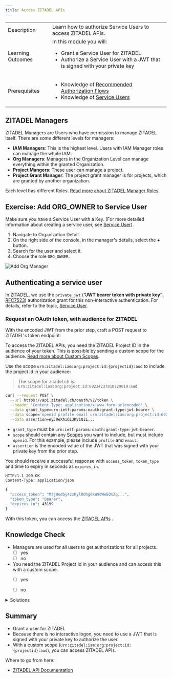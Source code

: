 ```yaml
---
title: Access ZITADEL APIs
---
```


<table class="table-wrapper">
    <tr>
        <td>Description</td>
        <td>Learn how to authorize Service Users to access ZITADEL APIs.</td>
    </tr>
    <tr>
        <td>Learning Outcomes</td>
        <td>
            In this module you will:
            <ul>
                <li>Grant a Service User for ZITADEL</li>
                <li>Authorize a Service User with a JWT that is signed with your private key</li>
            </ul>
        </td>
    </tr>
     <tr>
        <td>Prerequisites</td>
        <td>
            <ul>
                <li>Knowledge of <a href="/docs/guides/authorization/oauth-recommended-flows">Recommended Authorization Flows</a></li>
                <li>Knowledge of <a href="/docs/guides/authentication/serviceusers">Service Users</a></li>
            </ul>
        </td>
    </tr>
</table>

## ZITADEL Managers

ZITADEL Managers are Users who have permission to manage ZITADEL itself.
There are some different levels for managers:

- **IAM Managers**: This is the highest level. Users with IAM Manager roles can manage the whole IAM. 
- **Org Managers**: Managers in the Organization Level can manage everything within the granted Organization.
- **Project Mangers**: These user can manage a project.
- **Project Grant Manager**: The project grant manager is for projects, which are granted by another organization.

Each level has different Roles. [Read more about ZITADEL Manager Roles](../../concepts/structure/managers.md).


## Exercise: Add ORG_OWNER to Service User

Make sure you have a Service User with a Key. (For more detailed information about creating a service user, see [Service User](../authentication/serviceusers)).

1. Navigate to Organization Detail.
2. On the right side of the console, in the manager's details, select the **+** button.
3. Search for the user and select it.
4. Choose the role `ORG_OWNER`.

![Add Org Manager](/img/console_org_manager_add.gif)

## Authenticating a service user

In ZITADEL, we use the `private_jwt` (**“JWT bearer token with private key”**, [RFC7523](https://tools.ietf.org/html/rfc7523)) authorization grant for this non-interactive authentication.
For details, refer to the topic, [Service User](../authentication/serviceusers).

### Request an OAuth token, with audience for ZITADEL

With the encoded JWT from the prior step, craft a POST request to ZITADEL's token endpoint:

To access the ZITADEL APIs, you need the ZITADEL Project ID in the audience of your token.
This is possible by sending a custom scope for the audience. [Read more about Custom Scopes](../../apis/openidoauth/scopes).

Use the scope `urn:zitadel:iam:org:project:id:{projectid}:aud` to include the project id in your audience:

> The scope for zitadel.ch is: `urn:zitadel:iam:org:project:id:69234237810729019:aud`

```bash
curl --request POST \
  --url https://api.zitadel.ch/oauth/v2/token \
  --header 'Content-Type: application/x-www-form-urlencoded' \
  --data grant_type=urn:ietf:params:oauth:grant-type:jwt-bearer \
  --data scope='openid profile email urn:zitadel:iam:org:project:id:69234237810729019:aud' \
  --data assertion=eyJ0eXAiOiJKV1QiL...
```

* `grant_type` must be `urn:ietf:params:oauth:grant-type:jwt-bearer`.
* `scope` should contain any [Scopes](../../apis/openidoauth/scopes) you want to include, but must include `openid`. For this example, please include `profile` and `email`.
* `assertion` is the encoded value of the JWT that was signed with your private key from the prior step.

You should receive a successful response with `access_token`,  `token_type` and time to expiry in seconds as `expires_in`.

```bash
HTTP/1.1 200 OK
Content-Type: application/json

{
  "access_token": "MtjHodGy4zxKylDOhg6kW90WeEQs2q...",
  "token_type": "Bearer",
  "expires_in": 43199
}
```

With this token, you can access the [ZITADEL APIs](../../apis/introduction) .

## Knowledge Check

* Managers are used for all users to get authorizations for all projects.
    - [ ] yes
    - [ ] no
* You need the ZITADEL Project Id in your audience and can access this with a custom scope.
    - [ ] yes
    - [ ] no


<details>
    <summary>
        Solutions
    </summary>


* Managers are used for all users to get authorizations for all projects?
    - [ ] yes
    - [x] no (Managers are used only to grant users for ZITADEL)
* You need the ZITADEL Project Id in your audience and can access this with a custom scope?
    - [x] yes
    - [ ] no

</details>

## Summary

* Grant a user for ZITADEL
* Because there is no interactive logon, you need to use a JWT that is signed with your private key to authorize the user.
* With a custom scope (`urn:zitadel:iam:org:project:id:{projectid}:aud`), you can access ZITADEL APIs.


Where to go from here:

* [ZITADEL API Documentation](../../apis/introduction)
